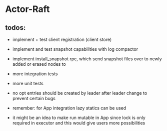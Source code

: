 # Actor-Raft

## todos:

- implement + test client registration (client store)
- implement and test snapshot capabilities with log compactor
- implement install_snapshot rpc, which send snapshot files over to newly added or erased nodes to 


- more integration tests
- more unit tests 


- no opt entries should be created by leader after leader change to prevent certain bugs


- remember: for App integration lazy statics can be used 
- it might be an idea to make run mutable in App since lock is only required in executor and this would give users more possibilities
